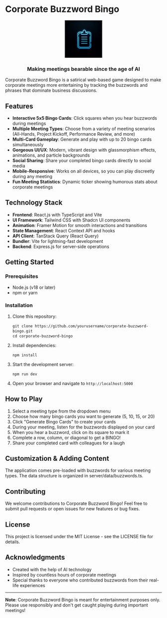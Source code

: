 # Corporate Buzzword Bingo

<div align="center">
  <img src="generated-icon.png" alt="Corporate Buzzword Bingo Logo" width="120" />
  <h3>Making meetings bearable since the age of AI</h3>
</div>

Corporate Buzzword Bingo is a satirical web-based game designed to make corporate meetings more entertaining by tracking the buzzwords and phrases that dominate business discussions.

## Features

- **Interactive 5x5 Bingo Cards**: Click squares when you hear buzzwords during meetings
- **Multiple Meeting Types**: Choose from a variety of meeting scenarios (All-Hands, Project Kickoff, Performance Review, and more)
- **Multi-Card Gameplay**: Generate and play with up to 20 bingo cards simultaneously
- **Gorgeous UI/UX**: Modern, vibrant design with glassmorphism effects, animations, and particle backgrounds
- **Social Sharing**: Share your completed bingo cards directly to social media
- **Mobile-Responsive**: Works on all devices, so you can play discreetly during any meeting
- **Fun Meeting Statistics**: Dynamic ticker showing humorous stats about corporate meetings

## Technology Stack

- **Frontend**: React.js with TypeScript and Vite
- **UI Framework**: Tailwind CSS with Shadcn UI components
- **Animation**: Framer Motion for smooth interactions and transitions
- **State Management**: React Context API and hooks
- **API Client**: TanStack Query (React Query)
- **Bundler**: Vite for lightning-fast development
- **Backend**: Express.js for server-side operations

## Getting Started

### Prerequisites

- Node.js (v18 or later)
- npm or yarn

### Installation

1. Clone this repository:
   ```
   git clone https://github.com/yourusername/corporate-buzzword-bingo.git
   cd corporate-buzzword-bingo
   ```

2. Install dependencies:
   ```
   npm install
   ```

3. Start the development server:
   ```
   npm run dev
   ```

4. Open your browser and navigate to `http://localhost:5000`

## How to Play

1. Select a meeting type from the dropdown menu
2. Choose how many bingo cards you want to generate (5, 10, 15, or 20)
3. Click "Generate Bingo Cards" to create your cards
4. During your meeting, listen for the buzzwords displayed on your card
5. When you hear a buzzword, click on its square to mark it
6. Complete a row, column, or diagonal to get a BINGO!
7. Share your completed card with colleagues for a laugh

## Customization & Adding Content

The application comes pre-loaded with buzzwords for various meeting types. The data structure is organized in server/data/buzzwords.ts.

## Contributing

We welcome contributions to Corporate Buzzword Bingo! Feel free to submit pull requests or open issues for new features or bug fixes.

## License

This project is licensed under the MIT License - see the LICENSE file for details.

## Acknowledgments

- Created with the help of AI technology
- Inspired by countless hours of corporate meetings
- Special thanks to everyone who contributed buzzwords from their real-life experiences

---

**Note**: Corporate Buzzword Bingo is meant for entertainment purposes only. Please use responsibly and don't get caught playing during important meetings!